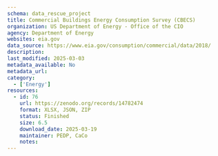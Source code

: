 ```yaml
---
schema: data_rescue_project 
title: Commercial Buildings Energy Consumption Survey (CBECS)
organization: US Department of Energy - Office of the CIO
agency: Department of Energy
websites: eia.gov
data_source: https://www.eia.gov/consumption/commercial/data/2018/
description: 
last_modified: 2025-03-03
metadata_available: No
metadata_url: 
category:
  - ['Energy'] 
resources:
  - id: 76
    url: https://zenodo.org/records/14782474
    format: XLSX, JSON, ZIP
    status: Finished
    size: 6.5
    download_date: 2025-03-19
    maintainer: PEDP, CaCo
    notes: 
---
```

